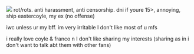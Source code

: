 ![](https://files.catbox.moe/6luig9.gif)
rot/rots. anti harassment, anti censorship. dni if youre 15>, annoying, ship eastercoyle, my ex (no offense)

iwc unless ur my bff. im very irritable I don't like most of u mfs

i really love coyle & franco n I don't like sharing my interests (sharing as in i don't want to talk abt them with other fans)
